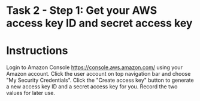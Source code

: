 # Task 2 - Step 1: Get your AWS access key ID and secret access key

  Instructions
  ============

  Login to Amazon Console https://console.aws.amazon.com/ using your Amazon account. Click the user account on
  top navigation bar and choose "My Security Credentials". Click the "Create access key" button to generate a
  new access key ID and a secret access key for you. Record the two values for later use.
